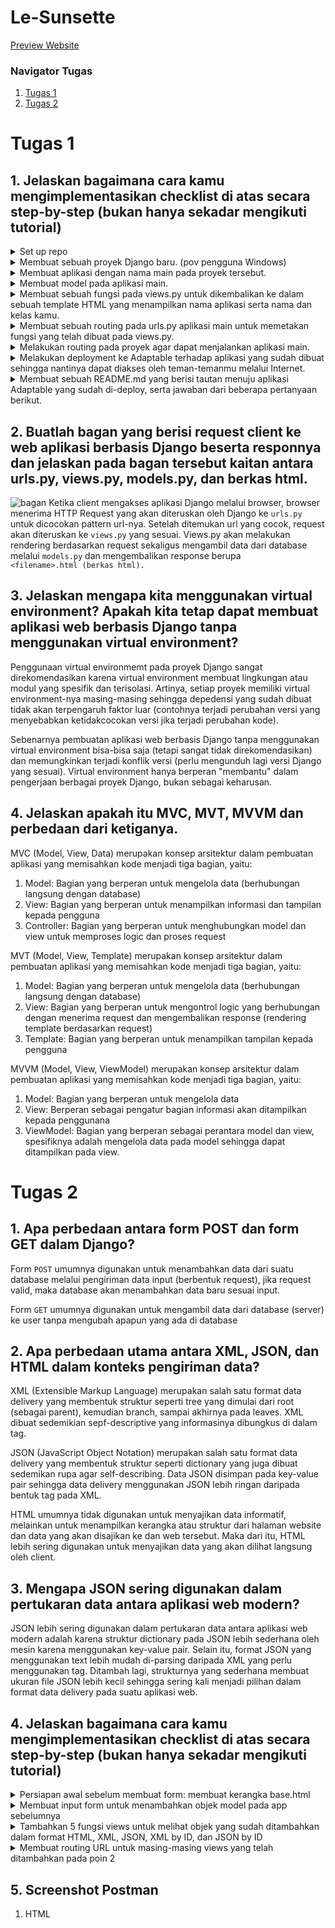 # Le-Sunsette
[Preview Website]()

### Navigator Tugas
1. [Tugas 1](#1)
2. [Tugas 2](#2)

# <a id="1">Tugas 1</a>
## 1. Jelaskan bagaimana cara kamu mengimplementasikan checklist di atas secara step-by-step (bukan hanya sekadar mengikuti tutorial) 
<details>
  <summary>Set up repo</summary>

  1) Buat repository Github bernama `le-sunsette` dengan visibilitas public dan pilih penambahan file Readme.md
  2) Buat file bernama `.gitignore` yang berisi:
     ```python
     # Django
     *.log
     *.pot
     *.pyc
     __pycache__
     db.sqlite3
     media
     
     # Backup files
     *.bak 
    
     # If you are using PyCharm
     # User-specific stuff
     .idea/**/workspace.xml
     .idea/**/tasks.xml
     .idea/**/usage.statistics.xml
     .idea/**/dictionaries
     .idea/**/shelf
     
     # AWS User-specific
     .idea/**/aws.xml
    
     # Generated files
     .idea/**/contentModel.xml
    
     # Sensitive or high-churn files
     .idea/**/dataSources/
     .idea/**/dataSources.ids
     .idea/**/dataSources.local.xml
     .idea/**/sqlDataSources.xml
     .idea/**/dynamic.xml
     .idea/**/uiDesigner.xml
     .idea/**/dbnavigator.xml
     
     # Gradle
     .idea/**/gradle.xml
     .idea/**/libraries
    
     # File-based project format
     *.iws
    
     # IntelliJ
     out/
    
     # JIRA plugin
     atlassian-ide-plugin.xml
    
     # Python
     *.py[cod] 
     *$py.class 
    
     # Distribution / packaging 
     .Python build/ 
     develop-eggs/ 
     dist/ 
     downloads/ 
     eggs/ 
     .eggs/ 
     lib/ 
     lib64/ 
     parts/ 
     sdist/ 
     var/ 
     wheels/ 
     *.egg-info/ 
     .installed.cfg 
     *.egg 
     *.manifest 
     *.spec 
    
     # Installer logs 
     pip-log.txt 
     pip-delete-this-directory.txt 
     
     # Unit test / coverage reports 
     htmlcov/ 
     .tox/ 
     .coverage 
     .coverage.* 
     .cache 
     .pytest_cache/ 
     nosetests.xml 
     coverage.xml 
     *.cover 
     .hypothesis/ 
     
     # Jupyter Notebook 
     .ipynb_checkpoints 
    
     # pyenv 
     .python-version 
    
     # celery 
     celerybeat-schedule.* 
    
     # SageMath parsed files 
     *.sage.py 
    
     # Environments 
     .env 
     .venv 
     env/ 
     venv/ 
     ENV/ 
     env.bak/ 
     venv.bak/ 
    
     # mkdocs documentation 
     /site 
    
     # mypy 
     .mypy_cache/ 
    
     # Sublime Text
     *.tmlanguage.cache 
     *.tmPreferences.cache 
     *.stTheme.cache 
     *.sublime-workspace 
     *.sublime-project 
    
     # sftp configuration file 
     sftp-config.json 
    
     # Package control specific files Package 
     Control.last-run 
     Control.ca-list 
     Control.ca-bundle 
     Control.system-ca-bundle 
     GitHub.sublime-settings 
    
     # Visual Studio Code
     .vscode/* 
     !.vscode/settings.json 
     !.vscode/tasks.json 
     !.vscode/launch.json 
     !.vscode/extensions.json 
     .history
     ```
  3) Lakukan command `git clone` dengan url repository tersebut, pastikan sudah berada di direktori lokal yang diinginkan
  
</details>

<details>
  <summary>Membuat sebuah proyek Django baru. (pov pengguna Windows)</summary>
  1) Masuk ke dalam direktori yang sudah di-clone

  2) Di dalam direktori tersebut, buka command prompt dan buat virtual environemnt baru dengan menjalankan:
     ```
     python -m venv env
     ```
  3) Aktifkan virtual environtment
     ```
     env\Scripts\activate.bat
     ```
  4) Virtual environment berhasil diaktifkan ditandai dengan `(env)` pada bagian awal input command line. Pastikan virtual environment tetap berjalan.
  5) Di direktori yang sama, buat berkas `requirements.txt` yang berisi:
     ```
     django
     gunicorn
     whitenoise
     psycopg2-binary
     requests
     urllib3
     ```
  6) Unduh depedencies dengan menjalankan kode di command prompt
     ```
     pip install -r requirements.txt
     ```
  7) Pada direktori yang sama, buat direktori project Django bernama `le_sunsette` dengan menjalankan perintah (pastikan terdapat `.` pada akhir kode):
     ```
     django-admin startproject le_sunsette .
     ```
  8) Untuk keperluan deployment, tambahkan `"*"` untuk variabel `ALLOWED_HOSTS` pada file `settings.py`, seperti:
     ```python
     ...
     ALLOWED_HOSTS = ["*"]
     ...
     ```
  9) Jalankan server Django dengan perintah:
     ```
     python manage.py runserver
     ```
</details>

<details>
  <summary>Membuat aplikasi dengan nama main pada proyek tersebut.</summary>
  
  1) Buat direktori `main` untuk membuat aplikasi baru dengan menjalankan:
     ```
     python manage.py startapp main
     ```
  2) Tambahkan `'main'` untuk variabel `INSTALLED_APPS` pada file `settings.py`, seperti:
     ```python
     INSTALLED_APPS = [
       ...,
       'main',
       ...
     ]
     ```
  3) Buat direktori `templates` di dalam direktor `main`
  4) Buat berkas `main.html` di dalam direktor `templates` yang isinya disesuaikan dengan tampilan yang ingin dilihat client (bagian ini nantinya akan diubah pada tahap selanjutnya)
</details>

<details>
  <summary>Membuat model pada aplikasi main.</summary>
  
  1) Buka berkas `models.py` pada direktori `main` dan isi dengan kode:
     ```python
     from django.db import models

     class Item(models.Model):
       name = models.CharField(max_length=255)
       amount = models.IntegerField()
       description = models.TextField()
       price = models.IntegerField()
       type = models.CharField(max_length=255)
     ```

  3) Buat dan terapkan migrasi model dengan menjalankan kode:
     ```
     python manage.py makemigrations
     python manage.py migrate
     ```
</details>

<details>
  <summary>Membuat sebuah fungsi pada views.py untuk dikembalikan ke dalam sebuah template HTML yang menampilkan nama aplikasi serta nama dan kelas kamu.</summary>

  1) Tambahkan baris impor berikut pada berkas `views.py` di direktori aplikasi `main`:
     ```python
     from django.shortcuts import render
     ```
 
  2) Tambahkan fungsi `show-main` yang menampilkan nama aplikasi, serta nama dan kelas mahasiswa
     ```python
     def show_main(request):
       context = {
          'nama_mahasiswa': 'William',
          'kelas_mahasiswa': 'PBP D',
          'nama_aplikasi': 'le-sunsette',
          'name': 'Plain croissant',
          'amount': 6,
          'description': 'Classic type croissant with layers of buttery dough, each bite reveals a harmony of flaky and melted buttery. Savor the simplicity of pure delight – the perfect companion to your morning coffee or a snack',
          'price': 35000
       }

       return render(request, "main.html", context)
     ```

3) Buka berkas `main.html` yang dibuat sebelumnya, ubah tampilannya dengan penambahan context (kreasikan bentuk layouting yang diinginkan)
</details>

<details>
  <summary>Membuat sebuah routing pada urls.py aplikasi main untuk memetakan fungsi yang telah dibuat pada views.py.</summary>

  1) Buat berkas `urls.py` di dalam direktori `main` dan isi dengan kode berikut:
     ```python
     from django.urls import path
     from main.views import show_main

     app_name = 'main'
     urlpatterns = [
       path('', show_main, name='show_main'),
     ]
     ```
</details>

<details>
  <summary>Melakukan routing pada proyek agar dapat menjalankan aplikasi main.</summary>
  
  1) Buka berkas `urls.py` di dalam direktori `le_sunsette` dan impor fungsi `include`:
     ```python
     ...
     from django.urls import path, include
     ...
     ```
  2) Tambahkan rute URL untuk ke `main` dengan menambahkan `from django.urls import path, include` untuk variabel `urlpatterns`, seperti:
     ```python
     urlpatterns = [
       ...
       path('main/', include('main.urls')),
       ...
     ]
     ```
  3) Buka [http://localhost:8000/main/](http://localhost:8000/main/) untuk mengakses hasil pekerjaan (pastikan project sudah di-run)
</details>

<details>
  <summary>Melakukan deployment ke Adaptable terhadap aplikasi yang sudah dibuat sehingga nantinya dapat diakses oleh teman-temanmu melalui Internet.</summary>

  1) Buat akun Adaptable.io menggunakan akun Github yang membuat repository pada tahap awal
  2) Setelah login, klik `New App` dan pilih `Connect an Existing Repository`
  3) Pilih repository `le-sunsette` dan klik pilihan branch `main`
  4) Kemudian, pilih template template deployment `Python App Template`
  5) Pilih database type `PostgreSQL`
  6) Pilih versi python sesuai dengan spesifikasi aplikasi, jalankan `python --version` untuk mengecek versi python. (Saya menggunakan versi `3.11`)
  7) Pada bagian start command, masukkan `python manage.py migrate && gunicorn le_sunsette.wsgi`
  8) Masukkan nama aplikasi (nama aplikasi juga sekaligus menjadi nama domain website proyek ini)
  9) Centang bagian `HTTP Listener on PORT`, lalu klik `DEPLOY APP`
</details>

<details>
  <summary>Membuat sebuah README.md yang berisi tautan menuju aplikasi Adaptable yang sudah di-deploy, serta jawaban dari beberapa pertanyaan berikut.</summary>

  1) Update `README.md` dengan tautan hasil deploy dan jawab pertanyaan yang diberikan
</details>


## 2. Buatlah bagan yang berisi request client ke web aplikasi berbasis Django beserta responnya dan jelaskan pada bagan tersebut kaitan antara urls.py, views.py, models.py, dan berkas html.
![bagan](https://cdn.discordapp.com/attachments/811595942159056919/1151334804097347604/image.png)
Ketika client mengakses aplikasi Django melalui browser, browser menerima HTTP Request yang akan diteruskan oleh Django ke `urls.py` untuk dicocokan pattern url-nya. Setelah ditemukan url yang cocok, request akan diteruskan ke `views.py` yang sesuai. Views.py akan melakukan rendering berdasarkan request sekaligus mengambil data dari database melalui `models.py` dan mengembalikan response berupa `<filename>.html (berkas html).`


## 3. Jelaskan mengapa kita menggunakan virtual environment? Apakah kita tetap dapat membuat aplikasi web berbasis Django tanpa menggunakan virtual environment?
Penggunaan virtual environmemt pada proyek Django sangat direkomendasikan karena virtual environment membuat lingkungan atau modul yang spesifik dan terisolasi. Artinya, setiap proyek memiliki virtual environment-nya masing-masing sehingga depedensi yang sudah dibuat tidak akan terpengaruh faktor luar (contohnya terjadi perubahan versi yang menyebabkan ketidakcocokan versi jika terjadi perubahan kode). 

Sebenarnya pembuatan aplikasi web berbasis Django tanpa menggunakan virtual environment bisa-bisa saja (tetapi sangat tidak direkomendasikan) dan memungkinkan terjadi konflik versi (perlu mengunduh lagi versi Django yang sesuai). Virtual environment hanya berperan "membantu" dalam pengerjaan berbagai proyek Django, bukan sebagai keharusan.


## 4. Jelaskan apakah itu MVC, MVT, MVVM dan perbedaan dari ketiganya.
MVC (Model, View, Data) merupakan konsep arsitektur dalam pembuatan aplikasi yang memisahkan kode menjadi tiga bagian, yaitu:
1. Model: Bagian yang berperan untuk mengelola data (berhubungan langsung dengan database)
2. View: Bagian yang berperan untuk menampilkan informasi dan tampilan kepada pengguna
3. Controller: Bagian yang berperan untuk menghubungkan model dan view untuk memproses logic dan proses request 

MVT (Model, View, Template) merupakan konsep arsitektur dalam pembuatan aplikasi yang memisahkan kode menjadi tiga bagian, yaitu:
1. Model: Bagian yang berperan untuk mengelola data (berhubungan langsung dengan database)
2. View: Bagian yang berperan untuk mengontrol logic yang berhubungan dengan menerima request dan mengembalikan response (rendering template berdasarkan request)
3. Template: Bagian yang berperan untuk menampilkan tampilan kepada pengguna 

MVVM (Model, View, ViewModel) merupakan konsep arsitektur dalam pembuatan aplikasi yang memisahkan kode menjadi tiga bagian, yaitu:
1. Model: Bagian yang berperan untuk mengelola data
2. View: Berperan sebagai pengatur bagian informasi akan ditampilkan kepada penggunana
3. ViewModel: Bagian yang berperan sebagai perantara model dan view, spesifiknya adalah mengelola data pada model sehingga dapat ditampilkan pada view.



# <a id="2">Tugas 2</a>
## 1. Apa perbedaan antara form POST dan form GET dalam Django?
Form `POST` umumnya digunakan untuk menambahkan data dari suatu database melalui pengiriman data input (berbentuk request), jika request valid, maka database akan menambahkan data baru sesuai input. 

Form `GET` umumnya digunakan untuk mengambil data dari database (server) ke user tanpa mengubah apapun yang ada di database 


## 2. Apa perbedaan utama antara XML, JSON, dan HTML dalam konteks pengiriman data?
XML (Extensible Markup Language) merupakan salah satu format data delivery yang membentuk struktur seperti tree yang dimulai dari root (sebagai parent), kemudian branch, sampai akhirnya pada leaves. XML dibuat sedemikian sepf-descriptive yang informasinya dibungkus di dalam tag. 

JSON (JavaScript Object Notation) merupakan salah satu format data delivery yang membentuk struktur seperti dictionary yang juga dibuat sedemikan rupa agar self-describing. Data JSON disimpan pada key-value pair sehingga data delivery menggunakan JSON lebih ringan daripada bentuk tag pada XML. 

HTML umumnya tidak digunakan untuk menyajikan data informatif, melainkan untuk menampilkan kerangka atau struktur dari halaman website dan data yang akan disajikan ke dan web tersebut. Maka dari itu, HTML lebih sering digunakan untuk menyajikan data yang akan dilihat langsung oleh client.


## 3. Mengapa JSON sering digunakan dalam pertukaran data antara aplikasi web modern?
JSON lebih sering digunakan dalam pertukaran data antara aplikasi web modern adalah karena struktur dictionary pada JSON lebih sederhana oleh mesin karena menggunakan key-value pair. Selain itu, format JSON yang menggunakan text lebih mudah di-parsing daripada XML yang perlu menggunakan tag. Ditambah lagi, strukturnya yang sederhana membuat ukuran file JSON lebih kecil sehingga sering kali menjadi pilihan dalam format data delivery pada suatu aplikasi web.


## 4. Jelaskan bagaimana cara kamu mengimplementasikan checklist di atas secara step-by-step (bukan hanya sekadar mengikuti tutorial)
<details>
  <summary>Persiapan awal sebelum membuat form: membuat kerangka base.html</summary>

  1) Pastikan program sudah menjalankan environment, jika belum jalankan dengan command
     ```
     env\Scripts\activate.bat
     ```
  2) Buka berkas `urls.py` pada direktori `le_sunsette`, kemudian ubah path `main/` menjadi `''`
      ```python
      urlpatterns = [
         path('', include('main.urls')),
         path('admin/', admin.site.urls),
      ]
      ```
   3) Buat direktori `templates` pada root folder, di dalamnya buat berkas bernama `base.html` dan isi dengan
      ```html
      {% load static %}
      <!DOCTYPE html>
      <html lang="en">
         <head>
            <meta charset="UTF-8" />
            <meta
               name="viewport"
               content="width=device-width, initial-scale=1.0"
            />
               <script src="https://cdn.tailwindcss.com"></script>
         
               <!-- font download -->
               <link rel="preconnect" href="https://fonts.googleapis.com">
               <link rel="preconnect" href="https://fonts.gstatic.com" crossorigin>
               <link href="https://fonts.googleapis.com/css2?family=Lora&family=Montserrat&family=Poppins:wght@500&display=swap" rel="stylesheet">

               {% block meta %}
               {% endblock meta %}
         </head>

         <body>
            <header class="flex flex-col justify-center px-5 py-[100px] bg-gradient-to-r from-[#010413] to-[#0a1f2b] text-center align-center text-[#f5f5f5] gap-2" style="font-family: Lora, serif">
               <h1 class="text-4xl font-semibold" >{{nama_aplikasi}}</h1>
               <h1 class="text-[18px] text-gray-300 font-normal">Only serves authentic french cousine</h1>
            </header>
            
            {% block content %}
            {% endblock content %}

            <footer class="flex flex-col px-[80px] font-semibold">
               <p>Nama: {{nama_mahasiswa}}</p>
               <p>Kelas: {{kelas_mahasiswa}}</p>
            </footer>
         </body>
      </html>
      ```
   4) Hapus tag `header`, `footer`, dan `script` (yang menambahkan play CDN tailwind) pada `main.html` karena sudah dipindahkan ke base.html

   5) Buka berkas `settings.py` pada direktori `le_sunsette`, tambahkan kode pada variabel `TEMPLATES`
      ```python
      ...
      TEMPLATES = [
         {
            'BACKEND': 'django.template.backends.django.DjangoTemplates',
            'DIRS': [BASE_DIR / 'templates'], # Tambahkan kode ini
            'APP_DIRS': True,
            ...
         }
      ]
      ...
      ```
</details>

<details>
  <summary>Membuat input form untuk menambahkan objek model pada app sebelumnya</summary>

   1) Buat berkas `forms.py` pada direktori `main`, isi dengan kode berikut
      ```python
      from django.forms import ModelForm
      from main.models import Item

      class ProductForm(ModelForm):
         class Meta:
         model = Item
         fields = ["name", "amount", "description", "price"]
      ```
   2) Pada tahap ini saya juga menambahkan styling pada form menggunakan widgets (dapat ditambahkan di bawah line fields)
      ```python
      ...
      widgets = {
            "name": TextInput(attrs={
                'class': 'min-w-[370px] border-2 focus:bg-gray-100 px-[12px] py-[6px]',
            }),
            "amount": NumberInput(attrs={
                'class': 'min-w-[370px] border-2 focus:bg-gray-100 px-[12px] py-[6px]',
                'min': 1
            }),
            "description": Textarea(attrs={
                'class': 'min-w-[370px] max-h-[150px] border-2 focus:bg-gray-100 px-[12px] py-[6px]',
            }),
            "price": NumberInput(attrs={
                'class': 'min-w-[370px] border-2 focus:bg-gray-100 px-[12px] py-[6px]',
                'min': 0.01
            })
        }
      ```
   3) Buka berkas `views.py` pada direktori `main`, import kode berikut
      ```python
      from django.http import HttpResponseRedirect
      from main.forms import ProductForm
      from django.urls import reverse
      ```
   4) Buat fungsi baru bernama add_item sebagai berikut
      ```python
      def add_item(request):
      form = ItemForm(request.POST or None)

      if form.is_valid() and request.method == "POST":
         form.save()
         return HttpResponseRedirect(reverse('main:show_main'))

      context = {
         'form': form,
         'nama_mahasiswa': 'William', #add additional context for add_item.html
         'kelas_mahasiswa': 'PBP D', #add additional context for add_item.html
         'nama_aplikasi': 'Le Sunsette', #add additional context for add_item.html

         }
      return render(request, "add_item.html", context)
      ```
   5) Buat berkas `add_item.html` pada subdirektori `main/templates` (routing akan diurus nanti), tambahkan kode berikut
      ```html
      {% extends 'base.html' %}

      {% block content %}

      <section class="flex flex-col px-[60px] py-[30px] gap-[20px] items-center">
         <h1 class="text-2xl font-semibold justify-center">Add New Menu</h1>

         <form method="POST">
            {% csrf_token %}
            <table class="'flex w-full">
                  <tbody class="flex flex-col w-full">
                     <tr>
                        <td>
                              <h1 class="font-medium">Name</h1>
                        </td>
                     </tr>
            
                     <tr class="mb-5">
                        <td>
                              {{form.name}}
                        </td>
                     </tr>
            
                     <tr>
                        <td>
                              <h1 class="font-medium">Amount</h1>
                        </td>
                     </tr>
            
                     <tr class="mb-5">
                        <td>
                              {{form.amount}}
                        </td>
                     </tr>

                     <tr>
                        <td>
                              <h1 class="font-medium">Description</h1>
                        </td>
                     </tr>
            
                     <tr class="mb-5">
                        <td>
                              {{form.description}}
                        </td>
                     </tr>

                     <tr>
                        <td>
                              <h1 class="font-medium">Price</h1>
                        </td>
                     </tr>
            
                     <tr class="mb-5">
                        <td>
                              {{form.price}}
                        </td>
                     </tr>
                     
                     <tr class="flex justify-center w-full bg-[#010413] text-[#f5f5f5] h-[35px] items-center rounded-[6px]">
                        <td>
                              <input type="submit" value="Add Menu"/>
                        </td>
                     </tr>
                  </tbody>
            </table>
         </form>
      </section>

      {% endblock %}
      ```
   6) Ubah isi berkas `main.html` sehingga menyajikan tabel (pada tugas sebelumnya menyajikan card) serta tombol untuk menambahkan Item (styling bersifat opsional)
      ```html
      {% extends 'base.html' %}

      {% block content %}

      <main class="flex flex-col px-[80px] py-[50px] gap-[30px]">
         <section class="flex text-[14px] justify-center">

            <a href="{% url 'main:add_item' %}">
                  <button class="bg-[#0a1f2b] text-[#f5f5f5] px-[24px] py-[12px] rounded-[6px] text-[16px]">
                     Add Menu
                  </button>
            </a>
         </section>

         <!-- reference: https://fedingo.com/how-to-get-length-of-list-in-django-template/ -->
         <h1 class="flex justify-center text-[20px] font-medium">We have {{menus|length}} unique menu(s) here</h1>

         <table class="flex flex-col w-full border-gray-300 border-[1px] rounded-[12px] px-[25px] py-[20px]">
            <thead class="flex flex-col w-full border-b-gray-300 border-b-[1px] pb-[20px] px-[12px]">
                  <tr class="flex  text-center justify-center items-center">
                     <th class="flex w-full justify-center">Name</th>
                     <th class="flex w-full justify-center">Amount</th>
                     <th class="flex w-full justify-center">Description</th>
                     <th class="flex w-full justify-center">Price</th>
                  </tr>
            </thead>

            <tbody class="flex flex-col w-full gap-[14px] pt-[20px] px-[12px]">
                  {% for menu in menus %}
                  <tr class="flex text-center justify-center items-center">
                     <td class="flex w-full justify-center">{{menu.name}}</td>
                     <td class="flex w-full justify-center">{{menu.amount}}</td>
                     <td class="flex w-full justify-center">{{menu.description}}</td>
                     <td class="flex w-full justify-center">${{menu.price}}</td>
                  </tr>
                  {% endfor %}
            </tbody>
         </table>
      </main>

      {% endblock content %}
      ```
</details>

<details>
  <summary>Tambahkan 5 fungsi views untuk melihat objek yang sudah ditambahkan dalam format HTML, XML, JSON, XML by ID, dan JSON by ID</summary>

  1) Buka berkas `views.py` pada direktori `main`, tambahkan fungsi sesuai ketentuan, hasil akhirnya akan menjadi
      ```python
      from django.shortcuts import render
      from django.http import HttpResponseRedirect
      from main.forms import ItemForm
      from django.urls import reverse
      from main.models import Item
      from django.http import HttpResponse
      from django.core import serializers

      # Create your views here.
      def show_main(request):
         items = Item.objects.all()

         context = {
            'nama_mahasiswa': 'William',
            'kelas_mahasiswa': 'PBP D', 
            'nama_aplikasi': 'Le Sunsette',
            'menus': items
         }
         return render(request, "main.html", context)

      def add_item(request):
         form = ItemForm(request.POST or None)

         if form.is_valid() and request.method == "POST":
            form.save()
            return HttpResponseRedirect(reverse('main:show_main'))

         context = {
            'form': form,
            'nama_mahasiswa': 'William', #add additional context for add_item.html
            'kelas_mahasiswa': 'PBP D', #add additional context for add_item.html
            'nama_aplikasi': 'Le Sunsette', #add additional context for add_item.html

            }
         return render(request, "add_item.html", context)

      def show_xml(request):
         data = Item.objects.all()
         return HttpResponse(serializers.serialize("xml", data), content_type="application/xml")
         
      def show_json(request):
         data = Item.objects.all()
         return HttpResponse(serializers.serialize("json", data), content_type="application/json")

      def show_xml_by_id(request, id):
         data = Item.objects.filter(pk=id)
         return HttpResponse(serializers.serialize("xml", data), content_type="application/xml")

      def show_json_by_id(request, id):
         data = Item.objects.filter(pk=id)
         return HttpResponse(serializers.serialize("json", data), content_type="application/json")
      ```
</details>

<details>
  <summary>Membuat routing URL untuk masing-masing views yang telah ditambahkan pada poin 2</summary>

   1) Buka berkas `urls.py` pada direktori `main`, import semua fungsi yang sudah dibuat
      ```python
      from main.views import show_main, add_item, show_xml, show_json, show_xml_by_id, show_json_by_id 
      ```
   2) Tambahkan fungsi yang sudah di-import ke dalam variabel `urlpatterns` sehingga menjadi
      ```python
      urlpatterns = [
      path('', show_main, name='show_main'),
      path('add_item', add_item, name='add_item'),
      path('xml/', show_xml, name='show_xml'), 
      path('json/', show_json, name='show_json'),
      path('xml/<int:id>/', show_xml_by_id, name='show_xml_by_id'),
      path('json/<int:id>/', show_json_by_id, name='show_json_by_id'), 
      ]
      ```
</details>

## 5. Screenshot Postman
1) HTML





